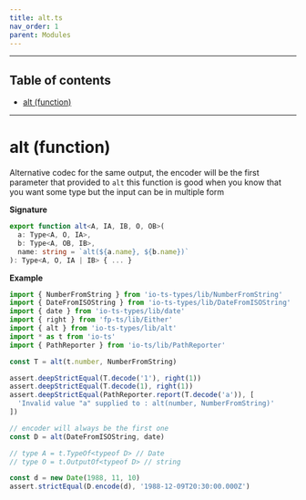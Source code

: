 ```yaml
---
title: alt.ts
nav_order: 1
parent: Modules
---
```


---

<h2 class="text-delta">Table of contents</h2>

- [alt (function)](#alt-function)

---

# alt (function)

Alternative codec for the same output, the encoder will be the first parameter that provided to `alt`
this function is good when you know that you want some type but the input can be in multiple form

**Signature**

```ts
export function alt<A, IA, IB, O, OB>(
  a: Type<A, O, IA>,
  b: Type<A, OB, IB>,
  name: string = `alt(${a.name}, ${b.name})`
): Type<A, O, IA | IB> { ... }
```

**Example**

```ts
import { NumberFromString } from 'io-ts-types/lib/NumberFromString'
import { DateFromISOString } from 'io-ts-types/lib/DateFromISOString'
import { date } from 'io-ts-types/lib/date'
import { right } from 'fp-ts/lib/Either'
import { alt } from 'io-ts-types/lib/alt'
import * as t from 'io-ts'
import { PathReporter } from 'io-ts/lib/PathReporter'

const T = alt(t.number, NumberFromString)

assert.deepStrictEqual(T.decode('1'), right(1))
assert.deepStrictEqual(T.decode(1), right(1))
assert.deepStrictEqual(PathReporter.report(T.decode('a')), [
  'Invalid value "a" supplied to : alt(number, NumberFromString)'
])

// encoder will always be the first one
const D = alt(DateFromISOString, date)

// type A = t.TypeOf<typeof D> // Date
// type O = t.OutputOf<typeof D> // string

const d = new Date(1988, 11, 10)
assert.strictEqual(D.encode(d), '1988-12-09T20:30:00.000Z')
```
